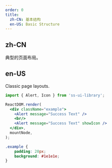 ```yaml
---
order: 0
title:
  zh-CN: 基本结构
  en-US: Basic Structure
---
```


## zh-CN

典型的页面布局。

## en-US

Classic page layouts.

```jsx
import { Alert, Icon } from 'ss-ui-library';

ReactDOM.render(
  <div className="example">
    <Alert message="Success Text" />
    <br/>
    <Alert message="Success Text" showIcon />
  </div>,
  mountNode,
);
```
```css
.example {
    padding: 20px;
    background: #1e1e1e;
}
```
